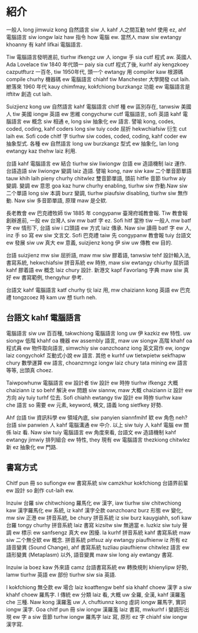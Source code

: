 # 紹介

一般人 long jimwuiz kong 自然語言 siw 人 kahf 人之間互動 tehf 使用 ez, ahf 電腦語言 siw iongw laiz haw 指令 how 電腦 ew. 當然人 maw siw ewtangy khoanny 有 kahf lifkai 電腦語言.

Tiw 電腦語言發明進前, tiurhw ifkengz uw 人 iongw 手 sia cutf 程式 aw. 英國人 Ada Lovelace tiw 1840 年代頭一 paiy sia cutf 程式了後, kurhf aiy kengzkoey cazputfturz 一百冬, tiw 1950年代, 頭一个 ewtangy 用 compiler kaw 根源碼 compile churhy 機器碼 ew 電腦語言 chiahf tiw Manchester 大學開發 cut laih. 紲落來 1960 年代 kauy chimfmay, kokfchiong burzkangz 功能 ew 電腦語言是 itftitw 創造 cut laih.

Suizjienz kong uw 自然語言 kahf 電腦語言 chitf 種 ew 區別存在, tanwsiw 美國人 tiw 美國 iongw 英語 ew 思維 congychurw cutf 電腦語言, sofi 英語 kahf 電腦語言 ew 概念 siw 相通 e, long siw 抽象化 ew 語言. 譬喻 kong, codes, coded, coding, kahf coders long siw tuiy code 屈折 hekwchiafsiw 衍生 cut laih ew. Sofi code chitf 字 tiurhw siw codes, coded, coding, kahf coder ew 抽象型式. 各種 ew 自然語言 long uw burzkangz 型式 ew 抽象化, lan long ewtangy kaz thehw laiz 利用.

台語 kahf 電腦語言 ew 結合 tiurhw siw liwiongw 台語 ew 造語機制 laiz 運作. 台語造語 siw liwiongw 變調 laiz 造語. 譬喻 kong, naw siw kaw 二个單音節單語 tauw khih laih pieny churhy chitwlez 雙音節單語, 頭前 hitfle 音節 tiurhw aiy 變調. 變調 ew 意思 goa kaz hurw churhy enabling, tiurhw siw 作動.Naw siw 二个單語 long siw 本調 burz 變調, tiurhw piaufsiw disabling, tiurhw siw 無作動. Naw siw 多音節單語, 原理 maw 是仝欵.

長老教會 ew 巴克禮牧師 tiw 1885 年 congypanw 臺灣府城教會報. Tiw 教會報創辦進前, 一般 ew 台灣人 siw mw batf 字 ez. Sofi hitf 當拵 tiw 一般人 mw batf 字 ew 情形下, 台語 siw i 口頭語 ew 方式 laiz 傳承. Naw siw 讀冊 batf 字 ew 人, inz 手 so 寫 ew siw 文言文. Sofi 巴克禮 taiw 先 congypanw 教會報 tuiy 台語文 ew 發展 siw uw 真大 ew 意義, suizjienz kong 伊 siw uw 傳教 ew 目的.

台語 suizjienz mw siw 屈折語, maw mw siw 膠着語, tanwsiw tehf 設計輸入法, 書寫系統, hekwchiafsiw 拼音系統 ew 時拵, maw siw ewtangy chiurhy 屈折語 kahf 膠着語 ew 概念 laiz chury 設計. 新港文 kapf Favorlang 字典 maw siw 真好 ew 書寫範例, thengyhur 參考.

台語文 kahf 電腦語言 katf churhy 伙 laiz 用, mw chaiziann kong 英語 ew 巴克禮 tongzcoez 時 kam uw 想 tiurh neh.

## 台語文 kahf 電腦語言

電腦語言 siw uw 百百種, takwchiong 電腦語言 long uw 伊 kazkiz ew 特性. uw siongw 低階 khahf oa 機器 ew assembly 語言, maw uw siongw 高階 khahf oa 程式員 ew 物件取向語言, simwchiy siw oanzchoanz iong 英文寫作 ew, iongw laiz congychokf 互動式小說 ew 語言. 其他 e kurhf uw tietwpietw sekfhapw chury 數學運算 ew 語言, choanzmngz iongw laiz chury tata mining ew 語言等等, 出頭真 choez.

Taiwpowhunw 電腦語言 ew 設計者 tiw 設計 ew 時拵 tiurhw ifkengz 大概 chaiziann iz so behf 解決 ew 問題 siw siannw, maw 大概 chaiziann iz 設計 ew 方向 aiy tuiy turhf 位去. Sofi chiahh ewtangy tiw 設計 ew 時拵 tiurhw kaw che 語言 so 需要 ew 元素, keyword, 構文, 語義 long sietfkey 好勢.

Ahf 台語 tiw 資訊科學 ew 領域內底, siw panyien siannfmihf 欵 ew 角色 neh? 台語 siw panwien 人 kahf 電腦溝通 ew 中介. 以上 siw tuiy 人 kahf 電腦 ew 關係 laiz 看. Naw siw tuiy 電腦語言 ew 角度來看, 台語文 ew 造語機制 kahf ewtangy jimwiy 排列組合 ew 特性, they 現有 ew 電腦語言 thezkiong chitwlez 新 ez 抽象化 ew 門路.

## 書寫方式

Chitf pun 冊 so sufiongw ew 書寫系統 siw camzkhur kokfchiong 台語界前輩 ew 設計 so 創作 cut-laih ew.

Inzuiw 台羅 siw chitwchiong 羅馬化 ew 漢字, iaw tiurhw siw chitwchiong kaw 漢字羅馬化 ew 系統, iz kahf 漢字仝款 oanzchoanz burz 形態 ew 變化, mw siw 正港 ew 拼音系統, be chury 拼音系統 iz siw burz kauygiahh, sofi kaw 台羅 tongy churhy 拼音系統 laiz 書寫 kizsitw siw 無適當 e. Iuzkiz siw tuiy 聲調 ew 標示 ew sanfsengz 真大 ew 困擾. Ia kurhf 拼音系統 kahf 書寫系統 maw siw 二个無仝欵 ew 概念. 拼音系統 pitfsuz aiy ewtangy piaufhienw iz  所有 ez 語音變異 (Sound Change), ahf 書寫系統 tuzliau piaufhienw chitwlez 語言 ew 語形變異 (Metaplasm) 以外, 語音變異 maw siw long aiy ewtangy 書寫.

Inzuiw ia boez kaw 外來語 camz 台語書寫系統 ew 轉換規則 khienylipw 好勢, lamw tiurhw 英語 ew 部份 tiurhw siw sia 英語.

I kokfchiong 無仝款 ew 場合 laiz koatftengw behf sia khahf choew 漢字 a siw khahf choew 羅馬字. I 傳統 ew 分類 laiz 看, 大概 uw 全羅, 全漢, kahf 漢羅濫 che 三種. Naw kong 漢羅濫 uw 人 chuftiunnz kong 虛詞 iongw 羅馬字, 實詞 iongw 漢字. Goa chitf pun 冊 siw iongw 漢羅濫 laiz 書寫, mwkurhf i 變調形出現 ew 字 a siw 音節 turhw iongw 羅馬字 laiz 寫, 原形 ez 字 chiahf siw iongw 漢字寫.
